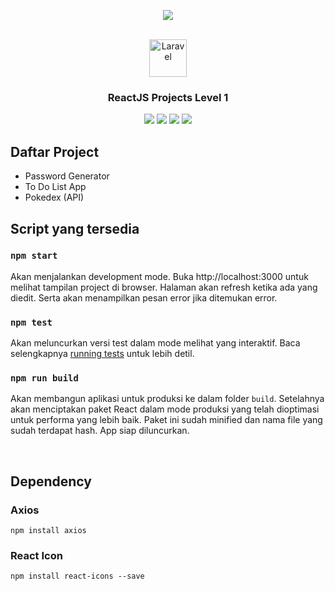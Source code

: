 <!-- Improved compatibility of back to top link: See: https://github.com/othneildrew/Best-README-Template/pull/73 -->
<a name="readme-top"></a>
<!-- -->

<!-- BADGE-->
<p align="center">
<img src='https://forthebadge.com/images/badges/built-with-love.svg' />
</p>

<!-- PROJECT LOGO -->
<br />
<div align="center">
  <a href="https://github.com/othneildrew/Best-README-Template">
    <img src="https://upload.wikimedia.org/wikipedia/commons/thumb/a/a7/React-icon.svg/512px-React-icon.svg.png" alt="Laravel" width="60" height="60">
  </a>
<h3 align="center">ReactJS Projects Level 1</h3>
  <p align="center">
  <img src='https://img.shields.io/badge/Node.js-339933?style=for-the-badge&logo=nodedotjs&logoColor=white' />
  <img src='https://img.shields.io/badge/JavaScript-323330?style=for-the-badge&logo=javascript&logoColor=F7DF1E' />
  <img src='https://img.shields.io/badge/React-20232A?style=for-the-badge&logo=react&logoColor=61DAFB' />
  <img src='https://img.shields.io/badge/CSS3-1572B6?style=for-the-badge&logo=css3&logoColor=white' />
  <br>
</div>

## Daftar Project
* Password Generator
* To Do List App
* Pokedex (API)

## Script yang tersedia

### `npm start`
Akan menjalankan development mode.
Buka http://localhost:3000 untuk melihat tampilan project di browser.
Halaman akan refresh ketika ada yang diedit.
Serta akan menampilkan pesan error jika ditemukan error.

### `npm test`
Akan meluncurkan versi test dalam mode melihat yang interaktif.
Baca selengkapnya [running tests](https://facebook.github.io/create-react-app/docs/running-tests) untuk lebih detil.

### `npm run build`
Akan membangun aplikasi untuk produksi ke dalam folder `build`.
Setelahnya akan menciptakan paket React dalam mode produksi yang telah dioptimasi untuk performa yang lebih baik.
Paket ini sudah minified dan nama file yang sudah terdapat hash.
App siap diluncurkan.

<br>

## Dependency
### Axios
`npm install axios`

### React Icon
`npm install react-icons --save`
